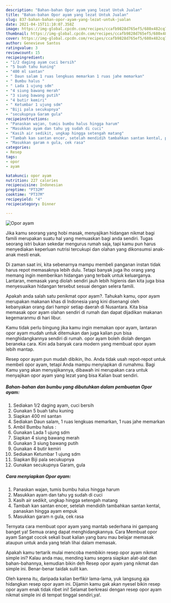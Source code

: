 ```yaml
---
description: "Bahan-bahan Opor ayam yang lezat Untuk Jualan"
title: "Bahan-bahan Opor ayam yang lezat Untuk Jualan"
slug: 837-bahan-bahan-opor-ayam-yang-lezat-untuk-jualan
date: 2021-04-15T11:10:07.358Z
image: https://img-global.cpcdn.com/recipes/ccafb9828d765ef5/680x482cq70/opor-ayam-foto-resep-utama.jpg
thumbnail: https://img-global.cpcdn.com/recipes/ccafb9828d765ef5/680x482cq70/opor-ayam-foto-resep-utama.jpg
cover: https://img-global.cpcdn.com/recipes/ccafb9828d765ef5/680x482cq70/opor-ayam-foto-resep-utama.jpg
author: Genevieve Santos
ratingvalue: 3
reviewcount: 15
recipeingredient:
- "1/2 daging ayam cuci bersih"
- "5 buah tahu kuning"
- "400 ml santan"
- " Daun salam 1 ruas lengkuas memarkan 1 ruas jahe memarkan"
- " Bumbu halus "
- " Lada 1 ujung sdm"
- "4 siung bawang merah"
- "3 siung bawang putih"
- "4 butir kemiri"
- " Ketumbar 1 ujung sdm"
- "Biji pala secukupnya"
- "secukupnya Garam gula"
recipeinstructions:
- "Panaskan wajan, tumis bumbu halus hingga harum"
- "Masukkan ayam dan tahu yg sudah di cuci"
- "Kasih air sedikit, ungkap hingga setengah matang"
- "Tambah kan santan encer, setelah mendidih tambahkan santan kental, panaskan hingga ayam empuk"
- "Masukkan garam n gula, cek rasa"
categories:
- Resep
tags:
- opor
- ayam

katakunci: opor ayam 
nutrition: 227 calories
recipecuisine: Indonesian
preptime: "PT32M"
cooktime: "PT37M"
recipeyield: "4"
recipecategory: Dinner

---
```



![Opor ayam](https://img-global.cpcdn.com/recipes/ccafb9828d765ef5/680x482cq70/opor-ayam-foto-resep-utama.jpg)

Jika kamu seorang yang hobi masak, menyajikan hidangan nikmat bagi famili merupakan suatu hal yang memuaskan bagi anda sendiri. Tugas seorang istri bukan sekedar mengurus rumah saja, tapi kamu pun harus menyediakan keperluan nutrisi tercukupi dan olahan yang dikonsumsi anak-anak mesti enak.

Di zaman  saat ini, kita sebenarnya mampu membeli panganan instan tidak harus repot memasaknya lebih dulu. Tetapi banyak juga lho orang yang memang ingin memberikan hidangan yang terbaik untuk keluarganya. Lantaran, memasak yang diolah sendiri jauh lebih higienis dan kita juga bisa menyesuaikan hidangan tersebut sesuai dengan selera famili. 



Apakah anda salah satu penikmat opor ayam?. Tahukah kamu, opor ayam merupakan makanan khas di Indonesia yang kini disenangi oleh kebanyakan orang dari hampir setiap daerah di Nusantara. Kita bisa memasak opor ayam olahan sendiri di rumah dan dapat dijadikan makanan kegemaranmu di hari libur.

Kamu tidak perlu bingung jika kamu ingin memakan opor ayam, lantaran opor ayam mudah untuk ditemukan dan juga kalian pun bisa menghidangkannya sendiri di rumah. opor ayam boleh diolah dengan beraneka cara. Kini ada banyak cara modern yang membuat opor ayam lebih mantap.

Resep opor ayam pun mudah dibikin, lho. Anda tidak usah repot-repot untuk membeli opor ayam, tetapi Anda mampu menyiapkan di rumahmu. Bagi Kamu yang akan menyajikannya, dibawah ini merupakan cara untuk menyajikan opor ayam yang lezat yang bisa Kalian buat sendiri.

<!--inarticleads1-->

##### Bahan-bahan dan bumbu yang dibutuhkan dalam pembuatan Opor ayam:

1. Sediakan 1/2 daging ayam, cuci bersih
1. Gunakan 5 buah tahu kuning
1. Siapkan 400 ml santan
1. Sediakan  Daun salam, 1 ruas lengkuas memarkan, 1 ruas jahe memarkan
1. Ambil  Bumbu halus :
1. Gunakan  Lada 1 ujung sdm
1. Siapkan 4 siung bawang merah
1. Gunakan 3 siung bawang putih
1. Gunakan 4 butir kemiri
1. Sediakan  Ketumbar 1 ujung sdm
1. Siapkan Biji pala secukupnya
1. Gunakan secukupnya Garam, gula




<!--inarticleads2-->

##### Cara menyiapkan Opor ayam:

1. Panaskan wajan, tumis bumbu halus hingga harum
1. Masukkan ayam dan tahu yg sudah di cuci
1. Kasih air sedikit, ungkap hingga setengah matang
1. Tambah kan santan encer, setelah mendidih tambahkan santan kental, panaskan hingga ayam empuk
1. Masukkan garam n gula, cek rasa




Ternyata cara membuat opor ayam yang mantab sederhana ini gampang banget ya! Semua orang dapat menghidangkannya. Cara Membuat opor ayam Sangat cocok sekali buat kalian yang baru mau belajar memasak ataupun untuk anda yang telah lihai dalam memasak.

Apakah kamu tertarik mulai mencoba membikin resep opor ayam nikmat simple ini? Kalau anda mau, mending kamu segera siapkan alat-alat dan bahan-bahannya, kemudian bikin deh Resep opor ayam yang nikmat dan simple ini. Benar-benar taidak sulit kan. 

Oleh karena itu, daripada kalian berfikir lama-lama, yuk langsung aja hidangkan resep opor ayam ini. Dijamin kamu gak akan nyesel bikin resep opor ayam enak tidak ribet ini! Selamat berkreasi dengan resep opor ayam nikmat simple ini di tempat tinggal sendiri,ya!.

